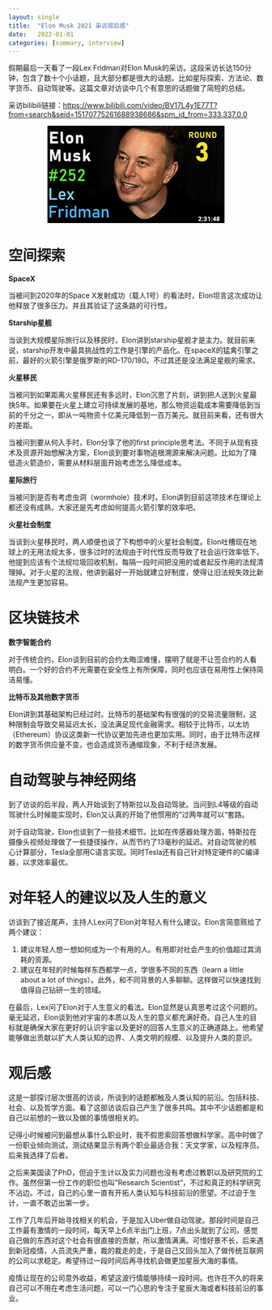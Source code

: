 ```yaml
---
layout: single
title:  "Elon Musk 2021 采访观后感"
date:   2022-01-01
categories: [summary, interview]
---
```


假期最后一天看了一段Lex Fridman对Elon Musk的采访。这段采访长达150分钟，包含了数十个小话题，且大部分都是很大的话题。比如星际探索、方法论、数字货币、自动驾驶等。这篇文章对访谈中几个有意思的话题做了简短的总结。

采访bilibili链接：https://www.bilibili.com/video/BV17L4y1E77T?from=search&seid=15170775261688938686&spm_id_from=333.337.0.0

<p align="center">
    <img src="/assets/images/2022-01-03-elon-musk-interview/2022-01-03-elon-musk-interview.png" alt="drawing"/>
</p>




# 空间探索

**SpaceX**

当被问到2020年的Space X发射成功（载人1号）的看法时，Elon坦言这次成功让他释放了很多压力。并且其验证了这条路的可行性。

**Starship星舰**

当谈到大规模星际旅行以及移民时，Elon讲到starship星舰才是主力。就目前来说，starship开发中最具挑战性的工作是引擎的产品化。在spaceX的猛禽引擎之前，最好的火箭引擎是俄罗斯的RD-170/180。不过其还是没法满足星舰的需求。

**火星移民**

当被问到如果距离火星移民还有多远时，Elon沉思了片刻，讲到把人送到火星最快5年。如果要在火星上建立可持续发展的基地，那么物资运载成本需要降低到当前的千分之一，即从一吨物资十亿美元降低到一百万美元。就目前来看，还有很大的差距。

当被问到要从何入手时，Elon分享了他的first principle思考法。不同于从现有技术及资源开始想解决方案，Elon谈到要对事物追根溯源来解决问题。比如为了降低造火箭造价，需要从材料层面开始考虑怎么降低成本。

**星际旅行**

当被问到是否有考虑虫洞（wormhole）技术时。Elon讲到目前这项技术在理论上都还没有成熟，大家还是先考虑如何提高火箭引擎的效率吧。

**火星社会制度**

当谈到火星移民时，两人顺便也谈了下构想中的火星社会制度。Elon吐槽现在地球上的无用法规太多，很多过时的法规由于时代性反而导致了社会运行效率低下。他提到应该有个法规垃圾回收机制，每隔一段时间把没用的或者起反作用的法规清理掉。对于火星的法规，他讲到最好一开始就建立好制度，使得让旧法规失效比新法规产生更加容易。

# 区块链技术

**数字智能合约**

对于传统合约，Elon谈到目前的合约太晦涩难懂，摆明了就是不让签合约的人看明白。一个好的合约不光需要在安全性上有所保障，同时也应该在易用性上保持简洁易懂。

**比特币及其他数字货币**

Elon讲到其基础架构已经过时。比特币的基础架构有很强的的交易流量限制，这种限制会导致交易延迟太长，没法满足现代金融需求。相较于比特币，以太坊（Ethereum）协议这类新一代协议更加先进也更加实用。同时，由于比特币这样的数字货币供应量不变，也会造成货币通缩现象，不利于经济发展。

# 自动驾驶与神经网络

到了访谈的后半段，两人开始谈到了特斯拉以及自动驾驶。当问到L4等级的自动驾驶什么时候能实现时，Elon又认真的开始了他惯用的“过两年就可以“套路。

对于自动驾驶，Elon也谈到了一些技术细节。比如在传感器处理方面，特斯拉在摄像头视频处理做了一些捷径操作，从而节约了13毫秒的延迟。对自动驾驶的核心计算部分，Tesla全部用C语言实现。同时Tesla还有自己针对特定硬件的C编译器，以求效率最优。

# 对年轻人的建议以及人生的意义

访谈到了接近尾声，主持人Lex问了Elon对年轻人有什么建议。Elon言简意赅给了两个建议：

1. 建议年轻人想一想如何成为一个有用的人。有用即对社会产生的价值超过其消耗的资源。
2. 建议在年轻的时候每样东西都学一点，学很多不同的东西（learn a little about a lot of things）。此外，和不同背景的人多聊聊。这样做可以快速找到值得自己钻研一生的领域。

在最后，Lex问了Elon对于人生意义的看法。Elon显然是认真思考过这个问题的。毫无延迟，Elon谈到他对宇宙的本质以及人生的意义都充满好奇。自己人生的目标就是确保大家在更好的认识宇宙以及更好的回答人生意义的正确道路上。他希望能够做出贡献以扩大人类认知的边界、人类文明的规模、以及提升人类的意识。

# 观后感

这是一部探讨层次很高的访谈，所谈到的话题都触及人类认知的前沿。包括科技、社会、以及哲学方面。看了这部访谈后自己产生了很多共鸣。其中不少话题都是和自己以前想的一致以及做的事情很相关的。

记得小时候被问到最想从事什么职业时，我不假思索回答想做科学家。高中时做了一份职业倾向测试，测试结果显示有两个职业最适合我：天文学家，以及程序员。后来我选择了后者。

之后来美国读了PhD，但迫于生计以及实力问题也没有考虑过教职以及研究院的工作。虽然但第一份工作的职位也叫”Research Scientist“，不过和真正的科学研究不沾边。不过，自己的心里一直有开拓人类认知与科技前沿的愿望。不过迫于生计，一直不敢迈出第一步。

工作了几年后开始寻找相关的机会，于是加入Uber做自动驾驶。那段时间是自己工作最有激情的一段时间，每天早上6点半出门上班，7点出头就到了公司。感觉自己做的东西对这个社会有很直接的贡献，所以激情满满。可惜好景不长，后来遇到新冠疫情，人员流失严重，裁的裁走的走，于是自己又回头加入了做传统互联网的公司以求稳定。希望待过一段时间后再寻找机会做更加星辰大海的事情。

疫情让现在的公司意外收益，希望这波行情能够持续一段时间。也许在不久的将来自己可以不用在考虑生活问题，可以一门心思的专注于星辰大海或者科技前沿的事业。